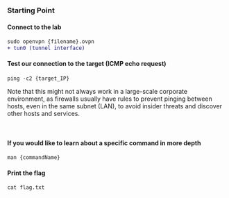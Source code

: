 ### Starting Point

#### Connect to the lab
```diff
sudo openvpn {filename}.ovpn
+ tun0 (tunnel interface)
```
    
#### Test our connection to the target (ICMP echo request)
```
ping -c2 {target_IP}
```
<p>Note that this might not always work in a large-scale corporate environment, as firewalls usually have rules
to prevent pinging between hosts, even in the same subnet (LAN), to avoid insider threats and discover other hosts and services.<p><br>


#### If you would like to learn about a specific command in more depth
```
man {commandName}
```

#### Print the flag
```
cat flag.txt
```
